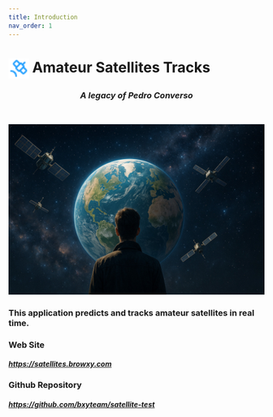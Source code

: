 ```yaml
---
title: Introduction
nav_order: 1
---
```


# <img style="vertical-align: middle;height:40px; width:40px;" src="https://raw.githubusercontent.com/bxyteam/satellite-test/refs/heads/main/docs/images/satellite.png"> Amateur Satellites Tracks

<h3 align="center" style="font-weight:bold; font-style:italic;">A legacy of Pedro Converso</h3>
<br>
<p align="center">
<img  alt="legacy" src="https://raw.githubusercontent.com/bxyteam/satellite-test/refs/heads/main/docs/images/legacy.jpg">
</p>

### This application predicts and tracks amateur satellites in real time.


### Web Site

##### <a href="https://satellites.browxy.com">https://satellites.browxy.com</a>

### Github Repository

##### <a href="https://github.com/bxyteam/satellite-test">https://github.com/bxyteam/satellite-test</a>